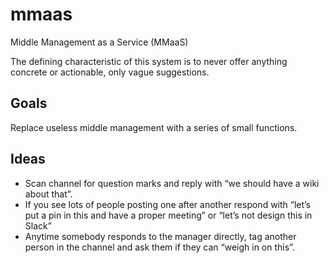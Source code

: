 # mmaas
Middle Management as a Service (MMaaS)

The defining characteristic of this system is to never offer anything concrete or actionable, only vague suggestions.

## Goals
Replace useless middle management with a series of small functions.

## Ideas

* Scan channel for question marks and reply with “we should have a wiki about that”.
* If you see lots of people posting one after another respond with “let’s put a pin in this and have a proper meeting” or “let’s not design this in Slack”
* Anytime somebody responds to the manager directly, tag another person in the channel and ask them if they can “weigh in on this”.

